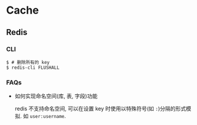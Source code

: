 # Cache
## Redis
### CLI

```shell
$ # 删除所有的 key
$ redis-cli FLUSHALL
```

### FAQs
* 如何实现命名空间(库, 表, 字段)功能

    redis 不支持命名空间, 可以在设置 key 时使用以特殊符号(如 `:`)分隔的形式模拟. 如 `user:username`.